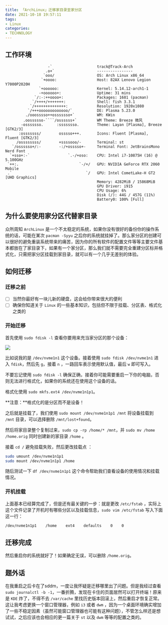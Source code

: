 ```yaml
---
title: 「ArchLinux」迁移家目录至家分区
date: 2021-10-18 19:57:11
tags:
- Linux
categories:
- TECHNOLOGY
---
```



## 工作环境

```
                   -`                    track@Track-Arch
                  .o+`                   ----------------
                 `ooo/                   OS: Arch Linux x86_64
                `+oooo:                  Host: 82AX Lenovo Legion Y7000P2020H
               `+oooooo:                 Kernel: 5.14.12-arch1-1
               -+oooooo+:                Uptime: 31 mins
             `/:-:++oooo+:               Packages: 1681 (pacman)
            `/++++/+++++++:              Shell: fish 3.3.1
           `/++++++++++++++:             Resolution: 1920x1080
          `/+++ooooooooooooo/`           DE: Plasma 5.23.0
         ./ooosssso++osssssso+`          WM: KWin
        .oossssso-````/ossssss+`         WM Theme: Breeze 微风
       -osssssso.      :ssssssso.        Theme: Layan [Plasma], Breeze [GTK2/3]
      :osssssss/        osssso+++.       Icons: Fluent [Plasma], Fluent [GTK2/3]
     /ossssssss/        +ssssooo/-       Terminal: st
   `/ossssso+/:-        -:/+osssso+-     Terminal Font: JetBrainsMono Nerd Font
  `+sso+:-`                 `.-/+oso:    CPU: Intel i7-10875H (16) @ 5.100GHz
 `++:.                           `-/+/   GPU: NVIDIA GeForce RTX 2060 Mobile
 .`                                 `/   GPU: Intel CometLake-H GT2 [UHD Graphics]
                                         Memory: 4282MiB / 15868MiB
                                         GPU Driver: i915
                                         CPU Usage: 6%
                                         Disk (/): 44G / 457G (11%)
                                         Battery0: 100% [Full]
```

## 为什么要使用家分区代替家目录

众所周知 `ArchLinux` 是一个不太稳定的系统，如果你没有很好的备份你的操作系统的话，可能在某次 `pacman -Syyu` 之后你的系统就挂掉了。那么家分区的创建可以很好的避免重装系统带来的痛苦，因为你的所有软件的配置文件等等主要文件基本都放在了家目录下，如果有一个家分区，那么我们就不需要完全重建分区标并格式化，只需把家分区挂载到家目录，就可以有一个几乎无差别的体验。

## 如何迁移

### 迁移之前

- [ ] 当然你最好有一块儿新的硬盘，这会给你带来很大的便利
- [ ] 确保你知道关于 `Linux` 的一些基本知识，包括但不限于挂载、分区表、格式化之类的

### 开始迁移

首先使用 `sudo fdisk -l` 查看你要用来充当家分区的那个设备：

![](https://i.loli.net/2021/10/18/oXnyCasSFpEmqvi.png)

比如说我的是 `/dev/nvme1n1` 这个设备。接着使用 `sudo fdisk /dev/nvme1n1` 进入 `fdisk`，然后先 `g`，接着 `n` ，一路回车表示使用默认值，最后 `w` 即可写入。

不要忘记使用 `sudo fdisk -l` 确保正确，接着你可能需要重启一下你的电脑，否则无法进行格式化，如果你的系统还在使用这个设备的话。

格式化使用 `sudo mkfs.ext4 /dev/nvme1n1p1`。

**注意：**格式化的是分区而不是设备！

之后就是挂载了，我们使用 `sudo mount /dev/nvme1n1p1 /mnt` 将设备挂载到 `/mnt` 目录，可以选择删除 `/mnt/lost+found`。

然后将家目录整个复制过来，`sudo cp -rp /home/* /mnt`，并 `sudo mv /home /home.orig` 同时创建新的家目录 `/home` 。

接着 `cd /` 避免挂载失败，然后更改挂载点 ：

 ```bash
 sudo umount /dev/nvme1n1p1
 sudo mount /dev/nvme1n1p1 /home
 ```

随后测试一下 `df /dev/nvme1n1p1` 这个命令帮助我们查看设备的使用情况和挂载情况。

### 开机挂载

上面基本已经算完成了，但是还有最关键的一步：就是更改 `/etc/fstab` ，实际上这个文件记录了开机时有哪些分区以及挂载信息，`sudo vim /etc/fstab` 写入下面这一行：

```bash
/dev/nvme1n1p1    /home    ext4    defaults    0    0
```

## 迁移完成

然后重启你的系统就好了！如果确定无误，可以删除 `/home.orig`。

## 题外话

在我重启之后卡在了sddm，一度让我怀疑是迁移哪里出了问题。但是我经过查看 `sudo journalctl -b -1`，一番折腾，发现在卡住的页面居然可以打开终端！原来是 `KDE` 炸了，不得不去 `/var/cache` 里找历史版本回滚上，然后重启才恢复正常。这让我考虑更换一个窗口管理器，例如 `i3` 或者 `dwm` ，因为一个桌面环境确实增加了一些不稳定因素（虽然可能窗口管理器也可能有这种问题），不管怎么样还是想试试，之后应该也会相应的更一篇关于 `st` 以及 `dwm` 等等的配置之类的。

